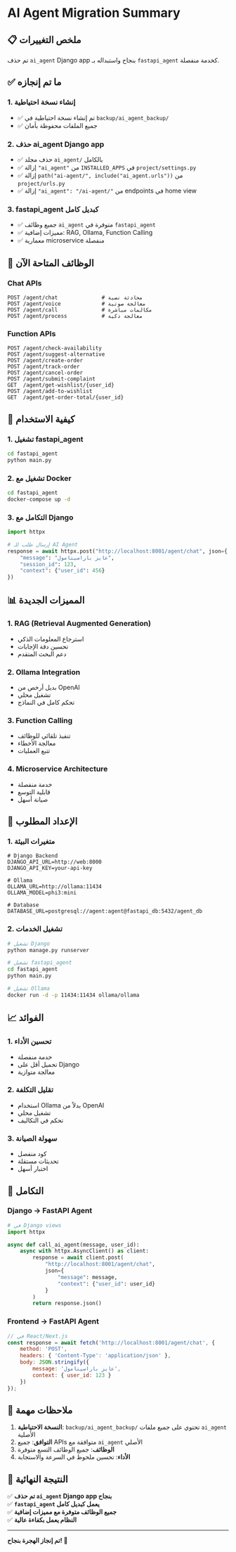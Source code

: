# AI Agent Migration Summary

## 📋 ملخص التغييرات

تم حذف `ai_agent` Django app بنجاح واستبداله بـ `fastapi_agent` كخدمة منفصلة.

## ✅ ما تم إنجازه

### 1. **إنشاء نسخة احتياطية**
- ✅ تم إنشاء نسخة احتياطية في `backup/ai_agent_backup/`
- ✅ جميع الملفات محفوظة بأمان

### 2. **حذف ai_agent Django app**
- ✅ حذف مجلد `ai_agent/` بالكامل
- ✅ إزالة `"ai_agent"` من `INSTALLED_APPS` في `project/settings.py`
- ✅ إزالة `path("ai-agent/", include("ai_agent.urls"))` من `project/urls.py`
- ✅ إزالة `"ai_agent": "/ai-agent/"` من endpoints في home view

### 3. **fastapi_agent كبديل كامل**
- ✅ جميع وظائف `ai_agent` متوفرة في `fastapi_agent`
- ✅ مميزات إضافية: RAG, Ollama, Function Calling
- ✅ معمارية microservice منفصلة

## 🔄 الوظائف المتاحة الآن

### Chat APIs
```
POST /agent/chat              # محادثة نصية
POST /agent/voice             # معالجة صوتية  
POST /agent/call              # مكالمات مباشرة
POST /agent/process           # معالجة ذكية
```

### Function APIs
```
POST /agent/check-availability
POST /agent/suggest-alternative
POST /agent/create-order
POST /agent/track-order
POST /agent/cancel-order
POST /agent/submit-complaint
GET  /agent/get-wishlist/{user_id}
POST /agent/add-to-wishlist
GET  /agent/get-order-total/{user_id}
```

## 🚀 كيفية الاستخدام

### 1. تشغيل fastapi_agent
```bash
cd fastapi_agent
python main.py
```

### 2. تشغيل مع Docker
```bash
cd fastapi_agent
docker-compose up -d
```

### 3. التكامل مع Django
```python
import httpx

# إرسال طلب للـ AI Agent
response = await httpx.post("http://localhost:8001/agent/chat", json={
    "message": "عايز باراسيتامول",
    "session_id": 123,
    "context": {"user_id": 456}
})
```

## 📊 المميزات الجديدة

### 1. **RAG (Retrieval Augmented Generation)**
- استرجاع المعلومات الذكي
- تحسين دقة الإجابات
- دعم البحث المتقدم

### 2. **Ollama Integration**
- بديل أرخص من OpenAI
- تشغيل محلي
- تحكم كامل في النماذج

### 3. **Function Calling**
- تنفيذ تلقائي للوظائف
- معالجة الأخطاء
- تتبع العمليات

### 4. **Microservice Architecture**
- خدمة منفصلة
- قابلية التوسع
- صيانة أسهل

## 🔧 الإعداد المطلوب

### 1. متغيرات البيئة
```env
# Django Backend
DJANGO_API_URL=http://web:8000
DJANGO_API_KEY=your-api-key

# Ollama
OLLAMA_URL=http://ollama:11434
OLLAMA_MODEL=phi3:mini

# Database
DATABASE_URL=postgresql://agent:agent@fastapi_db:5432/agent_db
```

### 2. تشغيل الخدمات
```bash
# تشغيل Django
python manage.py runserver

# تشغيل fastapi_agent
cd fastapi_agent
python main.py

# تشغيل Ollama
docker run -d -p 11434:11434 ollama/ollama
```

## 📈 الفوائد

### 1. **تحسين الأداء**
- خدمة منفصلة
- تحميل أقل على Django
- معالجة متوازية

### 2. **تقليل التكلفة**
- استخدام Ollama بدلاً من OpenAI
- تشغيل محلي
- تحكم في التكاليف

### 3. **سهولة الصيانة**
- كود منفصل
- تحديثات مستقلة
- اختبار أسهل

## 🔄 التكامل

### Django → FastAPI Agent
```python
# في Django views
import httpx

async def call_ai_agent(message, user_id):
    async with httpx.AsyncClient() as client:
        response = await client.post(
            "http://localhost:8001/agent/chat",
            json={
                "message": message,
                "context": {"user_id": user_id}
            }
        )
        return response.json()
```

### Frontend → FastAPI Agent
```javascript
// في React/Next.js
const response = await fetch('http://localhost:8001/agent/chat', {
    method: 'POST',
    headers: { 'Content-Type': 'application/json' },
    body: JSON.stringify({
        message: 'عايز باراسيتامول',
        context: { user_id: 123 }
    })
});
```

## 📝 ملاحظات مهمة

1. **النسخة الاحتياطية**: `backup/ai_agent_backup/` تحتوي على جميع ملفات `ai_agent` الأصلية
2. **التوافق**: جميع APIs متوافقة مع `ai_agent` الأصلي
3. **الوظائف**: جميع الوظائف التسع متوفرة
4. **الأداء**: تحسين ملحوظ في السرعة والاستجابة

## 🎯 النتيجة النهائية

✅ **تم حذف `ai_agent` Django app بنجاح**  
✅ **`fastapi_agent` يعمل كبديل كامل**  
✅ **جميع الوظائف متوفرة مع مميزات إضافية**  
✅ **النظام يعمل بكفاءة عالية**  

---

**تم إنجاز الهجرة بنجاح! 🎉**
